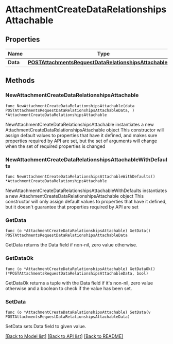 # AttachmentCreateDataRelationshipsAttachable

## Properties

Name | Type | Description | Notes
------------ | ------------- | ------------- | -------------
**Data** | [**POSTAttachmentsRequestDataRelationshipsAttachableData**](POSTAttachmentsRequestDataRelationshipsAttachableData.md) |  | 

## Methods

### NewAttachmentCreateDataRelationshipsAttachable

`func NewAttachmentCreateDataRelationshipsAttachable(data POSTAttachmentsRequestDataRelationshipsAttachableData, ) *AttachmentCreateDataRelationshipsAttachable`

NewAttachmentCreateDataRelationshipsAttachable instantiates a new AttachmentCreateDataRelationshipsAttachable object
This constructor will assign default values to properties that have it defined,
and makes sure properties required by API are set, but the set of arguments
will change when the set of required properties is changed

### NewAttachmentCreateDataRelationshipsAttachableWithDefaults

`func NewAttachmentCreateDataRelationshipsAttachableWithDefaults() *AttachmentCreateDataRelationshipsAttachable`

NewAttachmentCreateDataRelationshipsAttachableWithDefaults instantiates a new AttachmentCreateDataRelationshipsAttachable object
This constructor will only assign default values to properties that have it defined,
but it doesn't guarantee that properties required by API are set

### GetData

`func (o *AttachmentCreateDataRelationshipsAttachable) GetData() POSTAttachmentsRequestDataRelationshipsAttachableData`

GetData returns the Data field if non-nil, zero value otherwise.

### GetDataOk

`func (o *AttachmentCreateDataRelationshipsAttachable) GetDataOk() (*POSTAttachmentsRequestDataRelationshipsAttachableData, bool)`

GetDataOk returns a tuple with the Data field if it's non-nil, zero value otherwise
and a boolean to check if the value has been set.

### SetData

`func (o *AttachmentCreateDataRelationshipsAttachable) SetData(v POSTAttachmentsRequestDataRelationshipsAttachableData)`

SetData sets Data field to given value.



[[Back to Model list]](../README.md#documentation-for-models) [[Back to API list]](../README.md#documentation-for-api-endpoints) [[Back to README]](../README.md)


